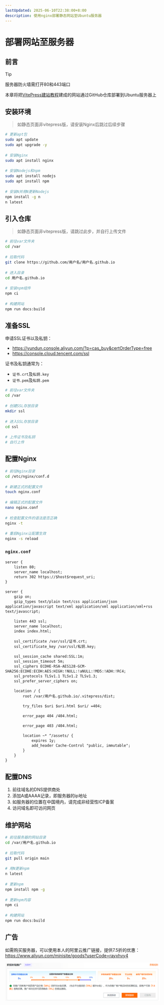 ```yaml
---
lastUpdated: 2025-06-10T22:38:00+8:00
description: 使用nginx部署静态网站至Ubuntu服务器
---
```


# 部署网站至服务器

## 前言

> [!TIP]
> 服务器防火墙需打开80和443端口

本章将把[VitePress建站教程](/VitePress/)建成的网站通过GitHub仓库部署到Ubuntu服务器上

## 安装环境

> 如静态页面非vitepress版，请安装Nginx后跳过后续步骤

```bash
# 更新apt包
sudo apt update
sudo apt upgrade -y

# 安装Nginx
sudo apt install nginx

# 安装Nodejs和npm
sudo apt install nodejs
sudo apt install npm

# 安装N并用N更新Nodejs
npm install -g n
n latest
```

## 引入仓库

> 如静态页面非vitepress版，请跳过此步，并自行上传文件

```bash
# 前往var文件夹
cd /var

# 拉取代码
git clone https://github.com/用户名/用户名.github.io

# 进入目录
cd 用户名.github.io

# 安装npm组件
npm ci

# 构建网站
npm run docs:build
```

## 准备SSL

申请SSL证书以及私钥：

- <https://yundun.console.aliyun.com/?p=cas_buy&certOrderType=free>
- <https://console.cloud.tencent.com/ssl>

证书及私钥通常为：

- `证书.crt`及`私钥.key`
- `证书.pem`及`私钥.pem`

```bash
# 前往var文件夹
cd /var

# 创建SSL存放目录
mkdir ssl

# 进入SSL存放目录
cd ssl

# 上传证书及私钥
# 自行上传
```

## 配置Nginx

```bash
# 前往Nginx目录
cd /etc/nginx/conf.d

# 新建正式的配置文件
touch nginx.conf

# 编辑正式的配置文件
nano nginx.conf

# 检查配置文件的语法是否正确
nginx -t

# 重启Nginx让配置生效
nginx -s reload
```

### `nginx.conf`

```nginx{15,16,25}
server {
    listen 80;
    server_name localhost;
    return 302 https://$host$request_uri;
}

server {
    gzip on;
    gzip_types text/plain text/css application/json application/javascript text/xml application/xml application/xml+rss text/javascript;

    listen 443 ssl;
    server_name localhost;
    index index.html;

    ssl_certificate /var/ssl/证书.crt;
    ssl_certificate_key /var/ssl/私钥.key;

    ssl_session_cache shared:SSL:1m;
    ssl_session_timeout 5m;
    ssl_ciphers ECDHE-RSA-AES128-GCM-SHA256:ECDHE:ECDH:AES:HIGH:!NULL:!aNULL:!MD5:!ADH:!RC4;
    ssl_protocols TLSv1.1 TLSv1.2 TLSv1.3;
    ssl_prefer_server_ciphers on;

    location / {
        root /var/用户名.github.io/.vitepress/dist;

        try_files $uri $uri.html $uri/ =404;

        error_page 404 /404.html;

        error_page 403 /404.html;

        location ~* ^/assets/ {
            expires 1y;
            add_header Cache-Control "public, immutable";
        }
    }
}
```

## 配置DNS

1. 前往域名的DNS提供商处
2. 添加A或AAAA记录，即服务器的ip地址
3. 如服务器的位置在中国境内，请完成非经营性ICP备案
4. 访问域名即可访问网页

## 维护网站

```bash
# 前往服务器的网站目录
cd /var/用户名.github.io

# 拉取代码
git pull origin main

# 用N更新npm
n latest

# 更新npm
npm install npm -g

# 更新npm内容
npm ci

# 构建网站
npm run docs:build
```

## 广告

如需购买服务器，可以使用本人的阿里云推广链接，提供7.5折的优惠：<https://www.aliyun.com/minisite/goods?userCode=rayxhvy4>

![ad](ad.png)
